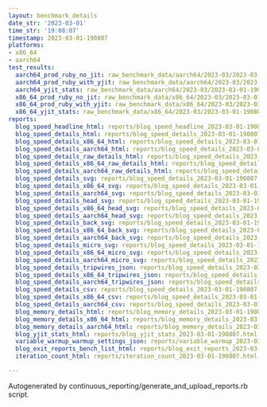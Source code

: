 ```yaml
---
layout: benchmark_details
date_str: '2023-03-01'
time_str: '19:08:07'
timestamp: 2023-03-01-190807
platforms:
- x86_64
- aarch64
test_results:
  aarch64_prod_ruby_no_jit: raw_benchmark_data/aarch64/2023-03/2023-03-01-190807_basic_benchmark_aarch64_prod_ruby_no_jit.json
  aarch64_prod_ruby_with_yjit: raw_benchmark_data/aarch64/2023-03/2023-03-01-190807_basic_benchmark_aarch64_prod_ruby_with_yjit.json
  aarch64_yjit_stats: raw_benchmark_data/aarch64/2023-03/2023-03-01-190807_basic_benchmark_aarch64_yjit_stats.json
  x86_64_prod_ruby_no_jit: raw_benchmark_data/x86_64/2023-03/2023-03-01-190807_basic_benchmark_x86_64_prod_ruby_no_jit.json
  x86_64_prod_ruby_with_yjit: raw_benchmark_data/x86_64/2023-03/2023-03-01-190807_basic_benchmark_x86_64_prod_ruby_with_yjit.json
  x86_64_yjit_stats: raw_benchmark_data/x86_64/2023-03/2023-03-01-190807_basic_benchmark_x86_64_yjit_stats.json
reports:
  blog_speed_headline_html: reports/blog_speed_headline_2023-03-01-190807.html
  blog_speed_details_html: reports/blog_speed_details_2023-03-01-190807.html
  blog_speed_details_x86_64_html: reports/blog_speed_details_2023-03-01-190807.x86_64.html
  blog_speed_details_aarch64_html: reports/blog_speed_details_2023-03-01-190807.aarch64.html
  blog_speed_details_raw_details_html: reports/blog_speed_details_2023-03-01-190807.raw_details.html
  blog_speed_details_x86_64_raw_details_html: reports/blog_speed_details_2023-03-01-190807.x86_64.raw_details.html
  blog_speed_details_aarch64_raw_details_html: reports/blog_speed_details_2023-03-01-190807.aarch64.raw_details.html
  blog_speed_details_svg: reports/blog_speed_details_2023-03-01-190807.svg
  blog_speed_details_x86_64_svg: reports/blog_speed_details_2023-03-01-190807.x86_64.svg
  blog_speed_details_aarch64_svg: reports/blog_speed_details_2023-03-01-190807.aarch64.svg
  blog_speed_details_head_svg: reports/blog_speed_details_2023-03-01-190807.head.svg
  blog_speed_details_x86_64_head_svg: reports/blog_speed_details_2023-03-01-190807.x86_64.head.svg
  blog_speed_details_aarch64_head_svg: reports/blog_speed_details_2023-03-01-190807.aarch64.head.svg
  blog_speed_details_back_svg: reports/blog_speed_details_2023-03-01-190807.back.svg
  blog_speed_details_x86_64_back_svg: reports/blog_speed_details_2023-03-01-190807.x86_64.back.svg
  blog_speed_details_aarch64_back_svg: reports/blog_speed_details_2023-03-01-190807.aarch64.back.svg
  blog_speed_details_micro_svg: reports/blog_speed_details_2023-03-01-190807.micro.svg
  blog_speed_details_x86_64_micro_svg: reports/blog_speed_details_2023-03-01-190807.x86_64.micro.svg
  blog_speed_details_aarch64_micro_svg: reports/blog_speed_details_2023-03-01-190807.aarch64.micro.svg
  blog_speed_details_tripwires_json: reports/blog_speed_details_2023-03-01-190807.tripwires.json
  blog_speed_details_x86_64_tripwires_json: reports/blog_speed_details_2023-03-01-190807.x86_64.tripwires.json
  blog_speed_details_aarch64_tripwires_json: reports/blog_speed_details_2023-03-01-190807.aarch64.tripwires.json
  blog_speed_details_csv: reports/blog_speed_details_2023-03-01-190807.csv
  blog_speed_details_x86_64_csv: reports/blog_speed_details_2023-03-01-190807.x86_64.csv
  blog_speed_details_aarch64_csv: reports/blog_speed_details_2023-03-01-190807.aarch64.csv
  blog_memory_details_html: reports/blog_memory_details_2023-03-01-190807.html
  blog_memory_details_x86_64_html: reports/blog_memory_details_2023-03-01-190807.x86_64.html
  blog_memory_details_aarch64_html: reports/blog_memory_details_2023-03-01-190807.aarch64.html
  blog_yjit_stats_html: reports/blog_yjit_stats_2023-03-01-190807.html
  variable_warmup_warmup_settings_json: reports/variable_warmup_2023-03-01-190807.warmup_settings.json
  blog_exit_reports_bench_list_html: reports/blog_exit_reports_2023-03-01-190807.bench_list.html
  iteration_count_html: reports/iteration_count_2023-03-01-190807.html

---
```

Autogenerated by continuous_reporting/generate_and_upload_reports.rb script.
